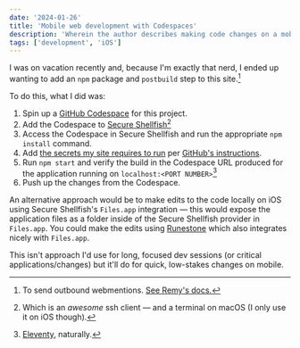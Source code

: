```yaml
---
date: '2024-01-26'
title: 'Mobile web development with Codespaces'
description: 'Wherein the author describes making code changes on a mobile device (iOS) and pushing them live.'
tags: ['development', 'iOS']
---
```


I was on vacation recently and, because I'm exactly that nerd, I ended up wanting to add an `npm` package and `postbuild` step to this site.<!-- excerpt -->[^1]

To do this, what I did was:

1. Spin up a [GitHub Codespace](https://github.com/features/codespaces) for this project.
2. Add the Codespace to [Secure Shellfish](https://secureshellfish.app/)[^2]
3. Access the Codespace in Secure Shellfish and run the appropriate `npm install` command.
4. Add [the secrets my site requires to run](https://github.com/cdransf/coryd.dev/blob/main/.env) per [GitHub's instructions](https://docs.github.com/en/codespaces/managing-your-codespaces/managing-your-account-specific-secrets-for-github-codespaces#adding-a-secret).
5. Run `npm start` and verify the build in the Codespace URL produced for the application running on `localhost:<PORT NUMBER>`[^3]
6. Push up the changes from the Codespace.

An alternative approach would be to make edits to the code locally on iOS using Secure Shellfish's `Files.app` integration — this would expose the application files as a folder inside of the Secure Shellfish provider in `Files.app`. You could make the edits using [Runestone](https://runestone.app/) which also integrates nicely with `Files.app`.

This isn't approach I'd use for long, focused dev sessions (or critical applications/changes) but it'll do for quick, low-stakes changes on mobile.

[^1]: To send outbound webmentions. [See Remy's docs.](https://webmention.app/docs#using-the-command-line)
[^2]: Which is an *awesome* ssh client — and a terminal on macOS (I only use it on iOS though).
[^3]: [Eleventy](https://www.11ty.dev/), naturally.
